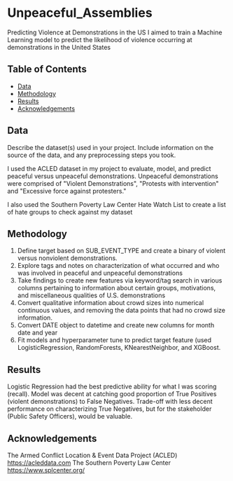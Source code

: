 # Unpeaceful_Assemblies
Predicting Violence at Demonstrations in the US
I aimed to train a Machine Learning model to predict the likelihood of violence occurring at demonstrations in the United States

## Table of Contents

- [Data](#data)
- [Methodology](#methodology)
- [Results](#results)
- [Acknowledgements](#acknowledgements)

## Data

Describe the dataset(s) used in your project. Include information on the source of the data, and any preprocessing steps you took.

I used the ACLED dataset in my project to evaluate, model, and predict peaceful versus unpeaceful demonstrations. Unpeaceful demonstrations were comprised of "Violent Demonstrations", "Protests with intervention" and "Excessive force against protesters."

I also used the Southern Poverty Law Center Hate Watch List to create a list of hate groups to check against my dataset

## Methodology
1) Define target based on SUB_EVENT_TYPE and create a binary of violent versus nonviolent demonstrations.
2) Explore tags and notes on characterization of what occurred and who was involved in peaceful and unpeaceful demonstrations
3) Take findings to create new features via keyword/tag search in various columns pertaining to information about certain groups, motivations, and miscellaneous qualities of U.S. demonstrations
4) Convert qualitative information about crowd sizes into numerical continuous values, and removing the data points that had no crowd size information.
5) Convert DATE object to datetime and create new columns for month date and year
6) Fit models and hyperparameter tune to predict target feature (used LogisticRegression, RandomForests, KNearestNeighbor, and XGBoost.

## Results

Logistic Regression had the best predictive ability for what I was scoring (recall). Model was decent at catching good proportion of True Positives (violent demonstrations) to False Negatives. Trade-off with less decent performance on characterizing True Negatives, but for the stakeholder (Public Safety Officers), would be valuable. 

## Acknowledgements 

The Armed Conflict Location & Event Data Project (ACLED)
https://acleddata.com
The Southern Poverty Law Center 
https://www.splcenter.org/